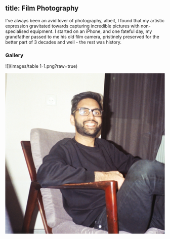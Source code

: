 title: Film Photography
---

I've always been an avid lover of photography, albeit, I found that my artistic expression gravitated towards capturing incredible pictures with non-specialised equipment. I started on an iPhone, and one fateful day, my grandfather passed to me his old film camera, pristinely preserved for the better part of 3 decades and well - the rest was history. 

### Gallery

![](images/table 1-1.png?raw=true) 
<!-- Add your film photography images here -->
![Film Photography 1](images/AhmedPic.jpg)
